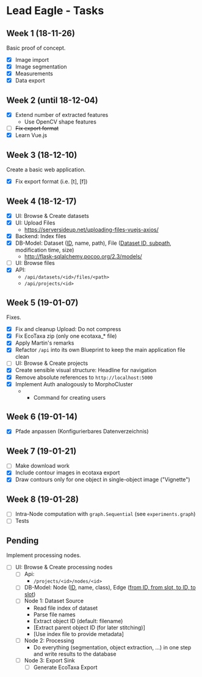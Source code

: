 # Lead Eagle - Tasks

## Week 1 (18-11-26)

Basic proof of concept.

- [x] Image import 
- [x] Image segmentation
- [x] Measurements
- [x] Data export

## Week 2 (until 18-12-04)

- [x] Extend number of extracted features
  - Use OpenCV shape features
- [ ] ~~Fix export format~~
- [x] Learn Vue.js

## Week 3 (18-12-10)

Create a basic web application.

- [x] Fix export format (i.e. [t], [f])

## Week 4 (18-12-17)
- [x] UI: Browse & Create datasets
- [x] UI: Upload Files
  - https://serversideup.net/uploading-files-vuejs-axios/
- [x] Backend: Index files
- [x] DB-Model: Dataset (<u>ID</u>, name, path), File (<u>Dataset ID, subpath</u>, modification time, size)
  - http://flask-sqlalchemy.pocoo.org/2.3/models/
- [ ] UI: Browse files
- [x] API:
  - `/api/datasets/<id>/files/<path>`
  - `/api/projects/<id>`

## Week 5 (19-01-07)
Fixes.

- [x] Fix and cleanup Upload: Do not compress
- [x] Fix EcoTaxa zip (only one ecotaxa_* file)
- [x] Apply Martin's remarks
- [X] Refactor `/api` into its own Blueprint to keep the main application file clean
- [ ] UI: Browse & Create projects
- [X] Create sensible visual structure: Headline for navigation
- [x] Remove absolute references to `http://localhost:5000`
- [x] Implement Auth analogously to MorphoCluster
    - + Command for creating users

## Week 6 (19-01-14)

- [x] Pfade anpassen (Konfigurierbares Datenverzeichnis)

## Week 7 (19-01-21)

- [ ] Make download work
- [x] Include contour images in ecotaxa export
- [x] Draw contours only for one object in single-object image ("Vignette")

## Week 8 (19-01-28)

- [ ] Intra-Node computation with `graph.Sequential` (see `experiments.graph`)
- [ ] Tests

## Pending

Implement processing nodes.

- [ ] UI: Browse & Create processing nodes
  - [ ] Api:
    - `/projects/<id>/nodes/<id>`
  - [ ] DB-Model: Node (<u>ID</u>, name, class), Edge (<u>from ID, from slot, to ID, to slot</u>)
  - [ ] Node 1: Dataset Source
    - Read file index of dataset
    - Parse file names
    - Extract object ID (default: filename)
    - [Extract parent object ID (for later stitching)]
    - [Use index file to provide metadata]
  - [ ] Node 2: Processing
    - Do everything (segmentation, object extraction, ...) in one step and write results to the database
  - [ ] Node 3: Export Sink
    - [ ] Generate EcoTaxa Export
